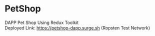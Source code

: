 # PetShop

DAPP Pet Shop Using Redux Toolkit  
Deployed Link: https://petshop-dapp.surge.sh (Ropsten Test Network)
